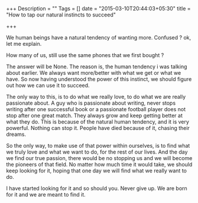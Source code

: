 +++
Description = ""
Tags = []
date = "2015-03-10T20:44:03+05:30"
title = "How to tap our natural instincts to succeed"

+++

We human beings have a natural tendency of wanting more. Confused ? ok, let me explain.

How many of us, still use the same phones that we first bought ?
<!--more-->

The answer will be None. The reason is, the human tendency i was talking about earlier.
We always want more/better with what we get or what we have. So now having understood the power of this instinct, we should figure out how we can use it to succeed.

The only way to this, is to do what we really love, to do what we are really passionate about. A guy who is passionate about writing, never stops writing after one successful book or a passionate football player does not stop after one great match. They always grow and keep getting better at what they do. This is because of the natural human tendency, and it is very powerful. Nothing can stop it. People have died because of it, chasing their dreams. 

So the only way, to make use of that power within ourselves, is to find what we truly love and what we want to do, for the rest of our lives. And the day we find our true passion, there would be no stopping us and we will become the pioneers of that field.
No matter how much time it would take, we should keep looking for it, hoping that one day we will find what we really want to do.

I have started looking for it and so should you. Never give up. We are born for it and we are meant to find it.